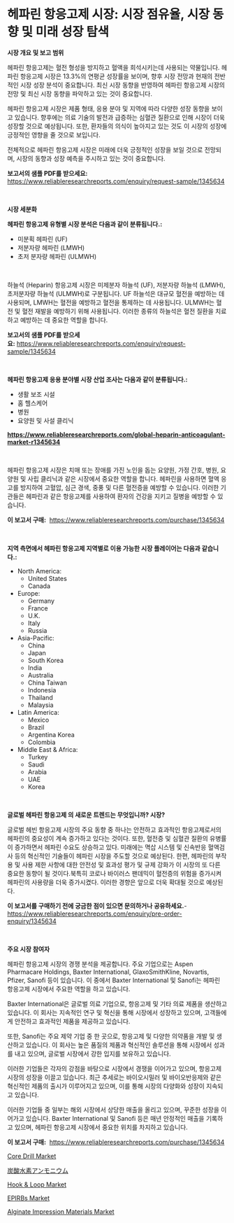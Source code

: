 <p><h1>헤파린 항응고제 시장: 시장 점유율, 시장 동향 및 미래 성장 탐색</h1></p><p><strong>시장 개요 및 보고 범위</strong></p>
<p><p>헤파린 항응고제는 혈전 형성을 방지하고 혈액을 희석시키는데 사용되는 약물입니다. 헤파린 항응고제 시장은 13.3%의 연평균 성장률을 보이며, 향후 시장 전망과 현재의 전반적인 시장 성장 분석이 중요합니다. 최신 시장 동향을 반영하여 헤파린 항응고제 시장의 전망 및 최신 시장 동향을 파악하고 있는 것이 중요합니다.</p><p>헤파린 항응고제 시장은 제품 형태, 응용 분야 및 지역에 따라 다양한 성장 동향을 보이고 있습니다. 향후에는 의료 기술의 발전과 급증하는 심혈관 질환으로 인해 시장이 더욱 성장할 것으로 예상됩니다. 또한, 환자들의 의식이 높아지고 있는 것도 이 시장의 성장에 긍정적인 영향을 줄 것으로 보입니다.</p><p>전체적으로 헤파린 항응고제 시장은 미래에 더욱 긍정적인 성장을 보일 것으로 전망되며, 시장의 동향과 성장 예측을 주시하고 있는 것이 중요합니다.</p></p>
<p><strong>보고서의 샘플 PDF를 받으세요:</strong> <a href="https://www.reliableresearchreports.com/enquiry/request-sample/1345634">https://www.reliableresearchreports.com/enquiry/request-sample/1345634</a></p>
<p>&nbsp;</p>
<p><strong>시장 세분화</strong></p>
<p><strong>헤파린 항응고제 유형별 시장 분석은 다음과 같이 분류됩니다.:</strong></p>
<p><ul><li>미분획 헤파린 (UF)</li><li>저분자량 헤파린 (LMWH)</li><li>초저 분자량 헤파린 (ULMWH)</li></ul></p>
<p>&nbsp;</p>
<p><p>하늘석 (Heparin) 항응고제 시장은 미제분자 하늘석 (UF), 저분자량 하늘석 (LMWH), 초저분자량 하늘석 (ULMWH)로 구분됩니다. UF 하늘석은 대규모 혈전을 예방하는 데 사용되며, LMWH는 혈전을 예방하고 혈전을 통제하는 데 사용됩니다. ULMWH는 혈전 및 혈전 재발을 예방하기 위해 사용됩니다. 이러한 종류의 하늘석은 혈전 질환을 치료하고 예방하는 데 중요한 역할을 합니다.</p></p>
<p><strong>보고서의 샘플 PDF를 받으세요:</strong>&nbsp;<a href="https://www.reliableresearchreports.com/enquiry/request-sample/1345634">https://www.reliableresearchreports.com/enquiry/request-sample/1345634</a></p>
<p>&nbsp;</p>
<p><strong> 헤파린 항응고제 응용 분야별 시장 산업 조사는 다음과 같이 분류됩니다.:</strong></p>
<p><ul><li>생활 보조 시설</li><li>홈 헬스케어</li><li>병원</li><li>요양원 및 사설 클리닉</li></ul></p>
<p><strong><a href="https://www.reliableresearchreports.com/global-heparin-anticoagulant-market-r1345634">https://www.reliableresearchreports.com/global-heparin-anticoagulant-market-r1345634</a></strong></p>
<p>&nbsp;</p>
<p><p>헤파린 항응고제 시장은 치매 또는 장애를 가진 노인을 돕는 요양원, 가정 간호, 병원, 요양원 및 사립 클리닉과 같은 시장에서 중요한 역할을 합니다. 헤파린을 사용하면 혈액 응고를 방지하여 고혈압, 심근 경색, 중풍 및 다른 혈전증을 예방할 수 있습니다. 이러한 기관들은 헤파린과 같은 항응고제를 사용하여 환자의 건강을 지키고 질병을 예방할 수 있습니다.</p></p>
<p><strong>이 보고서 구매:</strong>&nbsp; <a href="https://www.reliableresearchreports.com/purchase/1345634">https://www.reliableresearchreports.com/purchase/1345634</a></p>
<p>&nbsp;</p>
<p><strong>지역 측면에서 헤파린 항응고제 지역별로 이용 가능한 시장 플레이어는 다음과 같습니다.:</strong></p>
<p><ul>
    <li>
        North America:
        <ul>
            <li>United States</li>
            <li>Canada</li>
        </ul>
    </li>
    <li>
        Europe:
        <ul>
            <li>Germany</li>
            <li>France</li>
            <li>U.K.</li>
            <li>Italy</li>
            <li>Russia</li>
        </ul>
    </li>
    <li>
        Asia-Pacific:
        <ul>
            <li>China</li>
            <li>Japan</li>
            <li>South Korea</li>
            <li>India</li>
            <li>Australia</li>
            <li>China Taiwan</li>
            <li>Indonesia</li>
            <li>Thailand</li>
            <li>Malaysia</li>
        </ul>
    </li>
    <li>
        Latin America:
        <ul>
            <li>Mexico</li>
            <li>Brazil</li>
            <li>Argentina Korea</li>
            <li>Colombia</li>
        </ul>
    </li>
    <li>
        Middle East & Africa:
        <ul>
            <li>Turkey</li>
            <li>Saudi</li>
            <li>Arabia</li>
            <li>UAE</li>
            <li>Korea</li>
        </ul>
    </li>
    </ul></p>
<p>&nbsp;</p>
<p><strong>글로벌 헤파린 항응고제 의 새로운 트렌드는 무엇입니까? 시장?</strong></p>
<p><p>글로벌 헤빈 항응고제 시장의 주요 동향 중 하나는 안전하고 효과적인 항응고제로서의 헤파린의 중요성이 계속 증가하고 있다는 것이다. 또한, 혈전증 및 심혈관 질환의 유병률이 증가하면서 헤파린 수요도 상승하고 있다. 미래에는 멱삽 시스템 및 신속반응 혈액검사 등의 혁신적인 기술들이 헤파린 시장을 주도할 것으로 예상된다. 한편, 헤파린의 부작용 및 사용 제한 사항에 대한 안전성 및 효과성 평가 및 규제 강화가 이 시장의 또 다른 중요한 동향이 될 것이다.북특히 코로나 바이러스 팬데믹이 혈전증의 위험을 증가시켜 헤파린의 사용량을 더욱 증가시켰다. 이러한 경향은 앞으로 더욱 확대될 것으로 예상된다.</p></p>
<p><strong>이 보고서를 구매하기 전에 궁금한 점이 있으면 문의하거나 공유하세요.</strong>- <a href="https://www.reliableresearchreports.com/enquiry/pre-order-enquiry/1345634">https://www.reliableresearchreports.com/enquiry/pre-order-enquiry/1345634</a></p>
<p>&nbsp;</p>
<p><strong>주요 시장 참여자</strong></p>
<p><p>헤파린 항응고제 시장의 경쟁 분석을 제공합니다. 주요 기업으로는 Aspen Pharmacare Holdings, Baxter International, GlaxoSmithKline, Novartis, Pfizer, Sanofi 등이 있습니다. 이 중에서 Baxter International 및 Sanofi는 헤파린 항응고제 시장에서 주요한 역할을 하고 있습니다. </p><p>Baxter International은 글로벌 의료 기업으로, 항응고제 및 기타 의료 제품을 생산하고 있습니다. 이 회사는 지속적인 연구 및 혁신을 통해 시장에서 성장하고 있으며, 고객들에게 안전하고 효과적인 제품을 제공하고 있습니다.</p><p>또한, Sanofi는 주요 제약 기업 중 한 곳으로, 항응고제 및 다양한 의약품을 개발 및 생산하고 있습니다. 이 회사는 높은 품질의 제품과 혁신적인 솔루션을 통해 시장에서 성과를 내고 있으며, 글로벌 시장에서 강한 입지를 보유하고 있습니다.</p><p>이러한 기업들은 각자의 강점을 바탕으로 시장에서 경쟁을 이어가고 있으며, 항응고제 시장의 성장을 이끌고 있습니다. 최근 추세로는 바이오시밀러 및 바이오반응제와 같은 혁신적인 제품의 출시가 이루어지고 있으며, 이를 통해 시장의 다양화와 성장이 지속되고 있습니다.</p><p>이러한 기업들 중 일부는 해외 시장에서 상당한 매출을 올리고 있으며, 꾸준한 성장을 이어가고 있습니다. Baxter International 및 Sanofi 등은 매년 안정적인 매출을 기록하고 있으며, 헤파린 항응고제 시장에서 중요한 위치를 차지하고 있습니다.</p></p>
<p><strong>이 보고서 구매:</strong>&nbsp;&nbsp;<a href="https://www.reliableresearchreports.com/purchase/1345634">https://www.reliableresearchreports.com/purchase/1345634</a></p>
<p><p><a href="https://github.com/pgtimber/Market-Research-Report-List-2/blob/main/core-drill-market.md">Core Drill Market</a></p><p><a href="https://github.com/schmahlson/Market-Research-Report-List-1/blob/main/494254422294.md">炭酸水素アンモニウム</a></p><p><a href="https://www.linkedin.com/pulse/hook-amp-loop-market-research-report-forecasted-period-from-kzzxe?trackingId=Om9oTZSHOLf36JxD%2BGk9PA%3D%3D">Hook & Loop Market</a></p><p><a href="https://github.com/lataunyatinikmelvin59ilbd0dv/Market-Research-Report-List-2/blob/main/epirbs-market.md">EPIRBs Market</a></p><p><a href="https://www.linkedin.com/pulse/alginate-impression-materials-market-research-report-forecasted-lg2ie?trackingId=Cwtkobg8%2FwMpz21LzJ9ZeA%3D%3D">Alginate Impression Materials Market</a></p></p>